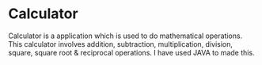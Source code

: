 # Calculator
Calculator is a application which is used to do mathematical operations. This calculator involves addition, subtraction, multiplication, division, square, square root &amp; reciprocal operations. I have used JAVA to made this.
